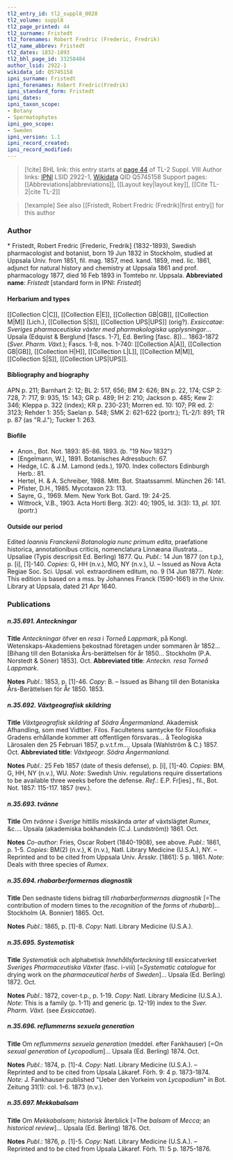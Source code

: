 ```yaml
---
tl2_entry_id: tl2_suppl8_0028
tl2_volume: suppl8
tl2_page_printed: 44
tl2_surname: Fristedt
tl2_forenames: Robert Fredric (Frederic, Fredrik)
tl2_name_abbrev: Fristedt
tl2_dates: 1832-1893
tl2_bhl_page_id: 33258484
author_lsid: 2922-1
wikidata_id: Q5745158
ipni_surname: Fristedt
ipni_forenames: Robert Fredric(Fredrik)
ipni_standard_form: Fristedt
ipni_dates: 
ipni_taxon_scope: 
- Botany
- Spermatophytes
ipni_geo_scope: 
- Sweden
ipni_version: 1.1
ipni_record_created: 
ipni_record_modified:
---
```


> [!cite] BHL link: this entry starts at [page 44](https://www.biodiversitylibrary.org/page/33258484) of TL-2 Suppl. VIII
> Author links: [IPNI](https://www.ipni.org/a/2922-1) LSID 2922-1, [Wikidata](https://www.wikidata.org/wiki/Q5745158) QID Q5745158
> Support pages: [[Abbreviations|abbreviations]], [[Layout key|layout key]], [[Cite TL-2|cite TL-2]]

> [!example] See also [[Fristedt, Robert Fredric (Fredrik)|first entry]] for this author

### Author

\* Fristedt, Robert Fredric \[Frederic, Fredrik\] (1832-1893), Swedish pharmacologist and botanist, born 19 Jun 1832 in Stockholm, studied at Uppsala Univ. from 1851, fil. mag. 1857, med. kand. 1859, med. lic. 1861, adjunct for natural history and chemistry at Uppsala 1861 and prof. pharmacology 1877, died 16 Feb 1893 in Tomtebo nr. Uppsala. 
**Abbreviated name**: *Fristedt* \[standard form in IPNI: *Fristedt*\]

#### Herbarium and types

[[Collection C|C]], [[Collection E|E]], [[Collection GB|GB]], [[Collection M|M]] (Lich.), [[Collection S|S]], [[Collection UPS|UPS]] (orig?).
*Exsiccatae*: *Sveriges pharmaceutiska växter med pharmakologiska upplysningar*... Upsala (Edquist & Berglund \[fascs. 1-7\], Ed. Berling \[fasc. 8\])... 1863-1872 (*Sver. Pharm. Växt.*); Fascs. 1-8, nos. 1-740: [[Collection A|A]], [[Collection GB|GB]], [[Collection H|H]], [[Collection L|L]], [[Collection M|M]], [[Collection S|S]], [[Collection UPS|UPS]].

#### Bibliography and biography

APN p. 211; Barnhart 2: 12; BL 2: 517, 656; BM 2: 626; BN p. 22, 174; CSP 2: 728, 7: 717, 9: 935, 15: 143; GR p. 489; IH 2: 210; Jackson p. 485; Kew 2: 346; Kleppa p. 322 (index); KR p. 230-231; Morren ed. 10: 107; PR ed. 2: 3123; Rehder 1: 355; Saelan p. 548; SMK 2: 621-622 (portr.); TL-2/1: 891; TR p. 87 (as "R.J."); Tucker 1: 263.

#### Biofile

- Anon., Bot. Not. 1893: 85-86. 1893. (b. "19 Nov 1832")
- \[Engelmann, W.\], 1891. Botanisches Adressbuch: 67.
- Hedge, I.C. & J.M. Lamond (eds.), 1970. Index collectors Edinburgh Herb.: 81.
- Hertel, H. & A. Schreiber, 1988. Mitt. Bot. Staatssamml. München 26: 141.
- Pfister, D.H., 1985. Mycotaxon 23: 113.
- Sayre, G., 1969. Mem. New York Bot. Gard. 19: 24-25.
- Wittrock, V.B., 1903. Acta Horti Berg. 3(2): 40; 1905, Id. 3(3): 13, *pl. 101.* (portr.)

#### Outside our period

Edited *Ioannis Franckenii Botanologia nunc primum edita*, praefatione historica, annotationibus criticis, nomenclatura Linnæana illustrata... Upsaliae (Typis descripsit Ed. Berling) 1877. Qu.
*Publ*.: 14 Jun 1877 (on t.p.), p. \[i\], \[1\]-140. *Copies*: G, HH (n.v.), MO, NY (n.v.), U. – Issued as Nova Acta Regiae Soc. Sci. Upsal. vol. extraordinem editum, no. 9 (14 Jun 1877).
*Note*: This edition is based on a mss. by Johannes Franck (1590-1661) in the Univ. Library at Uppsala, dated 21 Apr 1640.

### Publications

##### n.35.691. Anteckningar

**Title**
*Anteckningar* öfver en *resa* i *Torneå Lappmark*, på Kongl. Wetenskaps-Akademiens bekostnad företagen under sommaren år 1852... \[Bihang till den Botaniska Års-berättelsen för år 1850... Stockholm (P.A. Norstedt & Söner) 1853\]. Oct.
**Abbreviated title**: *Anteckn. resa Torneå Lappmark*.

**Notes**
*Publ*.: 1853, p. \[1\]-46. *Copy*: B. – Issued as Bihang till den Botaniska Års-Berättelsen för År 1850. 1853.

##### n.35.692. Växtgeografisk skildring

**Title**
*Växtgeografisk skildring* af *Södra Ångermanland*. Akademisk Afhandling, som med Vidtber. Filos. Facultetens samtycke för Filosofiska Gradens erhållande kommer att offentligen försvaras... å Teologiska Lärosalen den 25 Februari 1857, p.v.t.f.m.... Upsala (Wahlström & C.) 1857. Oct.
**Abbreviated title**: *Växtgeogr. Södra Ångermanland.*

**Notes**
*Publ*.: 25 Feb 1857 (date of thesis defense), p. \[i\], \[1\]-40. *Copies*: BM, G, HH, NY (n.v.), WU.
*Note*: Swedish Univ. regulations require dissertations to be available three weeks before the defense.
*Ref*.: E.P. Fr\[ies\]., fil., Bot. Not. 1857: 115-117. 1857 (rev.).

##### n.35.693. tvänne

**Title**
Om *tvänne* i *Sverige* hittills misskända *arter* af växtslägtet *Rumex*, &c.... Upsala (akademiska bokhandeln (C.J. Lundström)) 1861. Oct.

**Notes**
*Co-author*: Fries, Oscar Robert (1840-1908), see above.
*Publ*.: 1861, p. 1-5. *Copies*: BM(2) (n.v.), K (n.v.), Natl. Library Medicine (U.S.A.), NY. – Reprinted and to be cited from Uppsala Univ. Årsskr. \[1861\]: 5 p. 1861.
*Note*: Deals with three species of *Rumex*.

##### n.35.694. rhabarberformernas diagnostik

**Title**
Den sednaste tidens bidrag till *rhabarberformernas diagnostik* \[=The contribution of modern times to the *recognition* of the *forms* of *rhubarb*\]... Stockholm (A. Bonnier) 1865. Oct.

**Notes**
*Publ*.: 1865, p. \[1\]-8. *Copy*: Natl. Library Medicine (U.S.A.).

##### n.35.695. Systematisk

**Title**
*Systematisk* och alphabetisk *Innehållsforteckning* till exsiccatverket *Sveriges Pharmaceutiska Växter* (fasc. i-viii) \[=*Systematic catalogue* for drying work on the *pharmaceutical herbs* of *Sweden*\]... Upsala (Ed. Berling) 1872. Oct.

**Notes**
*Publ*.: 1872, cover-t.p., p. 1-19. *Copy*: Natl. Library Medicine (U.S.A.).
*Note*: This is a family (p. 1-11) and generic (p. 12-19) index to the *Sver. Pharm. Växt.* (see *Exsiccatae*).

##### n.35.696. reflummerns sexuela generation

**Title**
Om *reflummerns sexuela generation* (meddel. efter Fankhauser) \[=On *sexual generation* of *Lycopodium*\]... Upsala (Ed. Berling) 1874. Oct.

**Notes**
*Publ*.: 1874, p. \[1\]-4. *Copy*: Natl. Library Medicine (U.S.A.). – Reprinted and to be cited from Upsala Läkaref. Förh. 9: 4 p. 1873-1874.
*Note*: J. Fankhauser published "Ueber den Vorkeim von *Lycopodium*" in Bot. Zeitung 31(1): col. 1-6. 1873 (n.v.).

##### n.35.697. Mekkabalsam

**Title**
Om *Mekkabalsam*; *historisk* återblick \[=The *balsam* of *Mecca*; an *historical review*\]... Upsala (Ed. Berling) 1876. Oct.

**Notes**
*Publ*.: 1876, p. \[1\]-5. *Copy*: Natl. Library Medicine (U.S.A.). – Reprinted and to be cited from Upsala Läkaref. Förh. 11: 5 p. 1875-1876.

